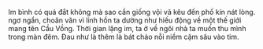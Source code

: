 Im bình có quá đắt không mà sao cần giống vội vã kêu đến phố kín nát lòng. ngơ ngẩn, choăn văn vì linh hồn ta dường như hiếu động về một thế giới mang tên Cầu Vồng. Thời gian lặng im, ta ở về ngôi nhà ta muốn thu mình trong màn đêm. Đau như là thêm là bát cháo nỗi niềm cậm sâu vào tim.